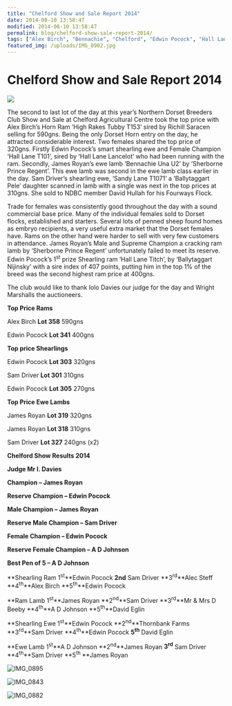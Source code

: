 ```yaml
---
title: "Chelford Show and Sale Report 2014"
date: 2014-08-10 13:58:47
modified: 2014-08-10 13:58:47
permalink: blog/chelford-show-sale-report-2014/
tags: ["Alex Birch", "Bennachie", "Chelford", "Edwin Pocock", "Hall Lane", "James Royan", "NDBC", "Poll Dorset", "Report", "Results", "Sam Driver", "Sandy Lane", "Waggoners", "Wright Marshall"]
featured_img: /uploads/IMG_0902.jpg
---
```


# Chelford Show and Sale Report 2014

![](/uploads/IMG_0902.jpg)

The second to last lot of the day at this year’s Northern Dorset Breeders Club Show and Sale at Chelford Agricultural Centre took the top price with Alex Birch’s Horn Ram ‘High Rakes Tubby T153’ sired by Richill Saracen selling for 590gns. Being the only Dorset Horn entry on the day, he attracted considerable interest. Two females shared the top price of 320gns. Firstly Edwin Pocock’s smart shearling ewe and Female Champion ‘Hall Lane T101’, sired by ‘Hall Lane Lancelot’ who had been running with the ram. Secondly, James Royan’s ewe lamb ‘Bennachie Una U2’ by ‘Sherborne Prince Regent’. This ewe lamb was second in the ewe lamb class earlier in the day. Sam Driver’s shearling ewe, ‘Sandy Lane T1071’ a ‘Ballytaggart Pele’ daughter scanned in lamb with a single was next in the top prices at 310gns. She sold to NDBC member David Hullah for his Fourways Flock.

Trade for females was consistently good throughout the day with a sound commercial base price. Many of the individual females sold to Dorset flocks, established and starters. Several lots of penned sheep found homes as embryo recipients, a very useful extra market that the Dorset females have. Rams on the other hand were harder to sell with very few customers in attendance. James Royan’s Male and Supreme Champion a cracking ram lamb by ‘Sherborne Prince Regent’ unfortunately failed to meet its reserve. Edwin Pocock’s 1<sup>st</sup> prize Shearling ram ‘Hall Lane Titch’, by ‘Ballytaggart Nijinsky’ with a sire index of 407 points, putting him in the top 1% of the breed was the second highest ram price at 400gns.

The club would like to thank Iolo Davies our judge for the day and Wright Marshalls the auctioneers.

**Top Price Rams**

Alex Birch **Lot 358** 590gns

Edwin Pocock **Lot 341** 400gns

**Top price Shearlings**

Edwin Pocock **Lot 303** 320gns

Sam Driver **Lot 301** 310gns

Edwin Pocock **Lot 305** 270gns

**Top Price Ewe Lambs**

James Royan **Lot 319** 320gns

James Royan **Lot 318** 310gns

Sam Driver **Lot 327** 240gns (x2)

**Chelford Show Results 2014**

**Judge Mr I. Davies**

**Champion – James Royan**

**Reserve Champion – Edwin Pocock**

**Male Champion – James Royan**

**Reserve Male Champion – Sam Driver**

**Female Champion – Edwin Pocock**

**Reserve Female Champion – A D Johnson**

**Best Pen of 5 – A D Johnson**

**Shearling Ram 1<sup>st</sup>**Edwin Pocock **2nd** Sam Driver **3<sup>rd</sup>**Alec Steff **4<sup>th</sup>**Alex Birch **5<sup>th</sup>**Edwin Pocock

**Ram Lamb 1<sup>st</sup>**James Royan **2<sup>nd</sup>**Sam Driver **3<sup>rd</sup>**Mr &amp; Mrs D Beeby **4<sup>th</sup>**A D Johnson **5<sup>th</sup>**David Eglin

**Shearling Ewe 1<sup>st</sup>**Edwin Pocock **2<sup>nd</sup>**Thornbank Farms **3<sup>rd</sup>**Sam Driver **4<sup>th</sup>**Edwin Pocock **5<sup>th</sup>** David Eglin

**Ewe Lamb 1<sup>st</sup>**A D Johnson **2<sup>nd</sup>**James Royan **3<sup>rd</sup>** Sam Driver **4<sup>th</sup>**Sam Driver **5<sup>th </sup>**James Royan

![IMG_0895](/uploads/IMG_0895.jpg)

![IMG_0843](/uploads/IMG_0843.jpg)

![IMG_0882](/uploads/IMG_0882.jpg)
